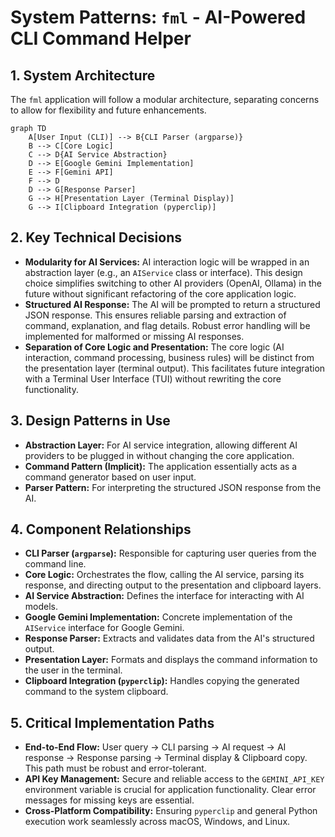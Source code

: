 # System Patterns: `fml` - AI-Powered CLI Command Helper

## 1. System Architecture

The `fml` application will follow a modular architecture, separating concerns to allow for flexibility and future enhancements.

```mermaid
graph TD
    A[User Input (CLI)] --> B{CLI Parser (argparse)}
    B --> C[Core Logic]
    C --> D{AI Service Abstraction}
    D --> E[Google Gemini Implementation]
    E --> F[Gemini API]
    F --> D
    D --> G[Response Parser]
    G --> H[Presentation Layer (Terminal Display)]
    G --> I[Clipboard Integration (pyperclip)]
```

## 2. Key Technical Decisions

- **Modularity for AI Services:** AI interaction logic will be wrapped in an abstraction layer (e.g., an `AIService` class or interface). This design choice simplifies switching to other AI providers (OpenAI, Ollama) in the future without significant refactoring of the core application logic.
- **Structured AI Response:** The AI will be prompted to return a structured JSON response. This ensures reliable parsing and extraction of command, explanation, and flag details. Robust error handling will be implemented for malformed or missing AI responses.
- **Separation of Core Logic and Presentation:** The core logic (AI interaction, command processing, business rules) will be distinct from the presentation layer (terminal output). This facilitates future integration with a Terminal User Interface (TUI) without rewriting the core functionality.

## 3. Design Patterns in Use

- **Abstraction Layer:** For AI service integration, allowing different AI providers to be plugged in without changing the core application.
- **Command Pattern (Implicit):** The application essentially acts as a command generator based on user input.
- **Parser Pattern:** For interpreting the structured JSON response from the AI.

## 4. Component Relationships

- **CLI Parser (`argparse`):** Responsible for capturing user queries from the command line.
- **Core Logic:** Orchestrates the flow, calling the AI service, parsing its response, and directing output to the presentation and clipboard layers.
- **AI Service Abstraction:** Defines the interface for interacting with AI models.
- **Google Gemini Implementation:** Concrete implementation of the `AIService` interface for Google Gemini.
- **Response Parser:** Extracts and validates data from the AI's structured output.
- **Presentation Layer:** Formats and displays the command information to the user in the terminal.
- **Clipboard Integration (`pyperclip`):** Handles copying the generated command to the system clipboard.

## 5. Critical Implementation Paths

- **End-to-End Flow:** User query -> CLI parsing -> AI request -> AI response -> Response parsing -> Terminal display & Clipboard copy. This path must be robust and error-tolerant.
- **API Key Management:** Secure and reliable access to the `GEMINI_API_KEY` environment variable is crucial for application functionality. Clear error messages for missing keys are essential.
- **Cross-Platform Compatibility:** Ensuring `pyperclip` and general Python execution work seamlessly across macOS, Windows, and Linux.
